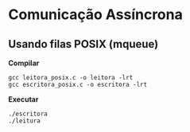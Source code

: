 # Comunicação Assíncrona

## Usando filas POSIX (mqueue)

**Compilar**
```
gcc leitora_posix.c -o leitora -lrt
gcc escritora_posix.c -o escritora -lrt
```

**Executar**
```
./escritora
./leitura
```
